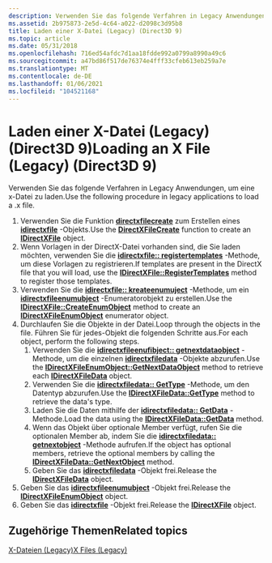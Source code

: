 ```yaml
---
description: Verwenden Sie das folgende Verfahren in Legacy Anwendungen, um eine x-Datei zu laden.
ms.assetid: 2b975873-2e5d-4c64-a022-d2098c3d95b8
title: Laden einer X-Datei (Legacy) (Direct3D 9)
ms.topic: article
ms.date: 05/31/2018
ms.openlocfilehash: 716ed54afdc7d1aa18fdde992a0799a8990a49c6
ms.sourcegitcommit: a47bd86f517de76374e4fff33cfeb613eb259a7e
ms.translationtype: MT
ms.contentlocale: de-DE
ms.lasthandoff: 01/06/2021
ms.locfileid: "104521168"
---
```

# <a name="loading-an-x-file-legacy-direct3d-9"></a><span data-ttu-id="3d90c-103">Laden einer X-Datei (Legacy) (Direct3D 9)</span><span class="sxs-lookup"><span data-stu-id="3d90c-103">Loading an X File (Legacy) (Direct3D 9)</span></span>

<span data-ttu-id="3d90c-104">Verwenden Sie das folgende Verfahren in Legacy Anwendungen, um eine x-Datei zu laden.</span><span class="sxs-lookup"><span data-stu-id="3d90c-104">Use the following procedure in legacy applications to load a .x file.</span></span>

1.  <span data-ttu-id="3d90c-105">Verwenden Sie die Funktion [**directxfilecreate**](directxfilecreate.md) zum Erstellen eines [**idirectxfile**](idirectxfile.md) -Objekts.</span><span class="sxs-lookup"><span data-stu-id="3d90c-105">Use the [**DirectXFileCreate**](directxfilecreate.md) function to create an [**IDirectXFile**](idirectxfile.md) object.</span></span>
2.  <span data-ttu-id="3d90c-106">Wenn Vorlagen in der DirectX-Datei vorhanden sind, die Sie laden möchten, verwenden Sie die [**idirectxfile:: registertemplates**](idirectxfile--registertemplates.md) -Methode, um diese Vorlagen zu registrieren.</span><span class="sxs-lookup"><span data-stu-id="3d90c-106">If templates are present in the DirectX file that you will load, use the [**IDirectXFile::RegisterTemplates**](idirectxfile--registertemplates.md) method to register those templates.</span></span>
3.  <span data-ttu-id="3d90c-107">Verwenden Sie die [**idirectxfile:: kreateenumuject**](idirectxfile--createenumobject.md) -Methode, um ein [**idirectxfileenumubject**](idirectxfileenumobject.md) -Enumeratorobjekt zu erstellen.</span><span class="sxs-lookup"><span data-stu-id="3d90c-107">Use the [**IDirectXFile::CreateEnumObject**](idirectxfile--createenumobject.md) method to create an [**IDirectXFileEnumObject**](idirectxfileenumobject.md) enumerator object.</span></span>
4.  <span data-ttu-id="3d90c-108">Durchlaufen Sie die Objekte in der Datei.</span><span class="sxs-lookup"><span data-stu-id="3d90c-108">Loop through the objects in the file.</span></span> <span data-ttu-id="3d90c-109">Führen Sie für jedes-Objekt die folgenden Schritte aus.</span><span class="sxs-lookup"><span data-stu-id="3d90c-109">For each object, perform the following steps.</span></span>
    1.  <span data-ttu-id="3d90c-110">Verwenden Sie die [**idirectxfileenufibject:: getnextdataobject**](idirectxfileenumobject--getnextdataobject.md) -Methode, um die einzelnen [**idirectxfiledata**](idirectxfiledata.md) -Objekte abzurufen.</span><span class="sxs-lookup"><span data-stu-id="3d90c-110">Use the [**IDirectXFileEnumObject::GetNextDataObject**](idirectxfileenumobject--getnextdataobject.md) method to retrieve each [**IDirectXFileData**](idirectxfiledata.md) object.</span></span>
    2.  <span data-ttu-id="3d90c-111">Verwenden Sie die [**idirectxfiledata:: GetType**](idirectxfiledata--gettype.md) -Methode, um den Datentyp abzurufen.</span><span class="sxs-lookup"><span data-stu-id="3d90c-111">Use the [**IDirectXFileData::GetType**](idirectxfiledata--gettype.md) method to retrieve the data's type.</span></span>
    3.  <span data-ttu-id="3d90c-112">Laden Sie die Daten mithilfe der [**idirectxfiledata:: GetData**](idirectxfiledata--getdata.md) -Methode.</span><span class="sxs-lookup"><span data-stu-id="3d90c-112">Load the data using the [**IDirectXFileData::GetData**](idirectxfiledata--getdata.md) method.</span></span>
    4.  <span data-ttu-id="3d90c-113">Wenn das Objekt über optionale Member verfügt, rufen Sie die optionalen Member ab, indem Sie die [**idirectxfiledata:: getnextobject**](idirectxfiledata--getnextobject.md) -Methode aufrufen.</span><span class="sxs-lookup"><span data-stu-id="3d90c-113">If the object has optional members, retrieve the optional members by calling the [**IDirectXFileData::GetNextObject**](idirectxfiledata--getnextobject.md) method.</span></span>
    5.  <span data-ttu-id="3d90c-114">Geben Sie das [**idirectxfiledata**](idirectxfiledata.md) -Objekt frei.</span><span class="sxs-lookup"><span data-stu-id="3d90c-114">Release the [**IDirectXFileData**](idirectxfiledata.md) object.</span></span>
5.  <span data-ttu-id="3d90c-115">Geben Sie das [**idirectxfileenumubject**](idirectxfileenumobject.md) -Objekt frei.</span><span class="sxs-lookup"><span data-stu-id="3d90c-115">Release the [**IDirectXFileEnumObject**](idirectxfileenumobject.md) object.</span></span>
6.  <span data-ttu-id="3d90c-116">Geben Sie das [**idirectxfile**](idirectxfile.md) -Objekt frei.</span><span class="sxs-lookup"><span data-stu-id="3d90c-116">Release the [**IDirectXFile**](idirectxfile.md) object.</span></span>

## <a name="related-topics"></a><span data-ttu-id="3d90c-117">Zugehörige Themen</span><span class="sxs-lookup"><span data-stu-id="3d90c-117">Related topics</span></span>

<dl> <dt>

[<span data-ttu-id="3d90c-118">X-Dateien (Legacy)</span><span class="sxs-lookup"><span data-stu-id="3d90c-118">X Files (Legacy)</span></span>](x-files--legacy-.md)
</dt> </dl>

 

 



